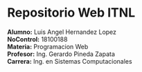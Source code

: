 # Repositorio Web ITNL  
**Alumno:** Luis Angel Hernandez Lopez  
**NoControl:** 18100188  
**Materia:** Programacion Web  
**Profesor:** Ing. Gerardo Pineda Zapata  
**Carrera:** Ing. en Sistemas Computacionales
